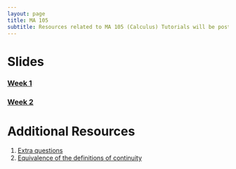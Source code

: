 ```yaml
---
layout: page
title: MA 105
subtitle: Resources related to MA 105 (Calculus) Tutorials will be posted here
---
```


# Slides
### [Week 1](https://github.com/aryamanmaithani/ma-105-tut/blob/master/Slides/Week-1.pdf)
### [Week 2](https://github.com/aryamanmaithani/ma-105-tut/blob/master/Slides/Week-2.pdf)

# Additional Resources
1. [Extra questions](https://github.com/aryamanmaithani/ma-105-tut/blob/master/Extra%20Questions.pdf)  
2. [Equivalence of the definitions of continuity](https://github.com/aryamanmaithani/ma-105-tut/blob/master/Equivalence%20of%20the%20two%20definitions%20of%20continuity.pdf)

